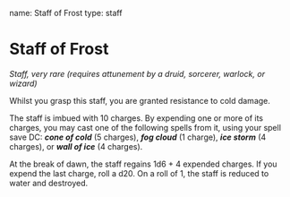 name: Staff of Frost
type: staff

# Staff of Frost 
_Staff, very rare (requires attunement by a druid, sorcerer, warlock, or wizard)_ 

Whilst you grasp this staff, you are granted resistance to cold damage.

The staff is imbued with 10 charges. By expending one or more of its charges, you may cast one of the following spells from it, using your spell save DC: **_cone of cold_** (5 charges), **_fog cloud_** (1 charge), **_ice storm_** (4 charges), or **_wall of ice_** (4 charges).

At the break of dawn, the staff regains 1d6 + 4 expended charges. If you expend the last charge, roll a d20. On a roll of 1, the staff is reduced to water and destroyed. 
